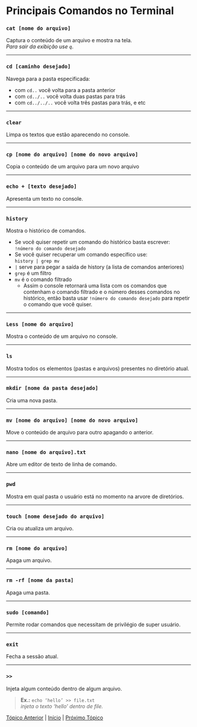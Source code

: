 # Principais Comandos no Terminal

### `cat [nome do arquivo]`  
Captura o conteúdo de um arquivo e mostra na tela.  
_Para sair da exibição use  `q`_.  

---

### `cd [caminho desejado]`  
Navega para a pasta especificada:  
* com `cd..` você volta para a pasta anterior
* com `cd../..` você volta duas pastas para trás
* com `cd../../..` você volta três pastas para trás, e etc  

---

### `clear`   
Limpa os textos que estão aparecendo no console.

---

### `cp [nome do arquivo] [nome do novo arquivo]`  
Copia o conteúdo de um arquivo para um novo arquivo

---

### `echo + [texto desejado]`  
Apresenta um texto no console.

---

### `history`  
Mostra o histórico de comandos.

* Se você quiser repetir um comando do histórico basta escrever:  
`!número do comando desejado`
* Se você quiser recuperar um comando específico use:  
`history | grep mv`
* `|` serve para pegar a saída de history (a lista de comandos anteriores)
* `grep` é um filtro
* `mv` é o comando filtrado  
  * Assim o console retornará uma lista com os comandos que contenham o comando filtrado e o número desses comandos no histórico, então basta usar `!número do comando desejado` para repetir o comando que você quiser.

---

### `Less [nome do arquivo]`  
Mostra o conteúdo de um arquivo no console.

---

### `ls`  
Mostra todos os elementos (pastas e arquivos) presentes no diretório atual.

---

### `mkdir [nome da pasta desejado]`  
Cria uma nova pasta.

---

### `mv [nome do arquivo] [nome do novo arquivo]`  
Move o conteúdo de arquivo para outro apagando o anterior.

---

### `nano [nome do arquivo].txt`  
Abre um editor de texto de linha de comando.

---

### `pwd`
Mostra em qual pasta o usuário está no momento na arvore de diretórios.

---

### `touch [nome desejado do arquivo]`
Cria ou atualiza um arquivo.

---

### `rm [nome do arquivo]`
Apaga um arquivo.

---

### `rm -rf [nome da pasta]`
Apaga uma pasta.

---

### `sudo [comando]`
Permite rodar comandos que necessitam de privilégio de super usuário.

---

### `exit`
Fecha a sessão atual.

---

### `>>`
Injeta algum conteúdo dentro de algum arquivo.
> **Ex.:** `echo ‘hello’ >> file.txt`  
_injeta o texto ‘hello’ dentro de file._

[Tópico Anterior](InstalacaoEConfiguracao.md) | [Início](README.md) | [Próximo Tópico](CicloDeVidaDosArquivos.md)
